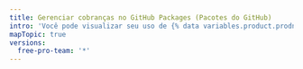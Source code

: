 ```yaml
---
title: Gerenciar cobranças no GitHub Packages (Pacotes do GitHub)
intro: 'Você pode visualizar seu uso de {% data variables.product.prodname_registry %} e definir um limite de gastos para {% data variables.product.prodname_registry %}.'
mapTopic: true
versions:
  free-pro-team: '*'
---
```


